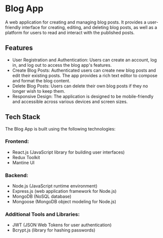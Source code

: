 # Blog App
A web application for creating and managing blog posts. It provides a user-friendly interface for creating, editing, and deleting blog posts, as well as a platform for users to read and interact with the published posts.

## Features
- User Registration and Authentication: Users can create an account, log in, and log out to access the blog app's features.
- Create Blog Posts: Authenticated users can create new blog posts and edit their existing posts. The app provides a rich text editor to compose and format the blog content.
- Delete Blog Posts: Users can delete their own blog posts if they no longer wish to keep them.
- Responsive Design: The application is designed to be mobile-friendly and accessible across various devices and screen sizes.

## Tech Stack
The Blog App is built using the following technologies:
### Frontend:
- React.js (JavaScript library for building user interfaces)
- Redux Toolkit
- Mantine UI

### Backend:
- Node.js (JavaScript runtime environment)
- Express.js (web application framework for Node.js)
- MongoDB (NoSQL database)
- Mongoose (MongoDB object modeling for Node.js)

### Additional Tools and Libraries:

- JWT (JSON Web Tokens for user authentication)
- Bcrypt.js (library for hashing passwords)
